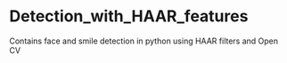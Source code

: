# Detection_with_HAAR_features
Contains face and smile detection in python using HAAR filters and Open CV
